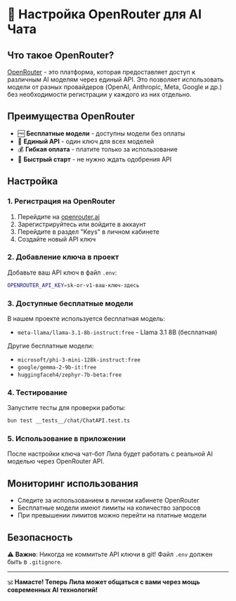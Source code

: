 # 🤖 Настройка OpenRouter для AI Чата

## Что такое OpenRouter?

[OpenRouter](https://openrouter.ai/) - это платформа, которая предоставляет доступ к различным AI моделям через единый API. Это позволяет использовать модели от разных провайдеров (OpenAI, Anthropic, Meta, Google и др.) без необходимости регистрации у каждого из них отдельно.

## Преимущества OpenRouter

- 🆓 **Бесплатные модели** - доступны модели без оплаты
- 🔄 **Единый API** - один ключ для всех моделей
- 💰 **Гибкая оплата** - платите только за использование
- 🚀 **Быстрый старт** - не нужно ждать одобрения API

## Настройка

### 1. Регистрация на OpenRouter

1. Перейдите на [openrouter.ai](https://openrouter.ai/)
2. Зарегистрируйтесь или войдите в аккаунт
3. Перейдите в раздел "Keys" в личном кабинете
4. Создайте новый API ключ

### 2. Добавление ключа в проект

Добавьте ваш API ключ в файл `.env`:

```bash
OPENROUTER_API_KEY=sk-or-v1-ваш-ключ-здесь
```

### 3. Доступные бесплатные модели

В нашем проекте используется бесплатная модель:
- `meta-llama/llama-3.1-8b-instruct:free` - Llama 3.1 8B (бесплатная)

Другие бесплатные модели:
- `microsoft/phi-3-mini-128k-instruct:free`
- `google/gemma-2-9b-it:free`
- `huggingfaceh4/zephyr-7b-beta:free`

### 4. Тестирование

Запустите тесты для проверки работы:

```bash
bun test __tests__/chat/ChatAPI.test.ts
```

### 5. Использование в приложении

После настройки ключа чат-бот Лила будет работать с реальной AI моделью через OpenRouter API.

## Мониторинг использования

- Следите за использованием в личном кабинете OpenRouter
- Бесплатные модели имеют лимиты на количество запросов
- При превышении лимитов можно перейти на платные модели

## Безопасность

⚠️ **Важно**: Никогда не коммитьте API ключи в git! Файл `.env` должен быть в `.gitignore`.

---

🕉️ **Намасте! Теперь Лила может общаться с вами через мощь современных AI технологий!** 